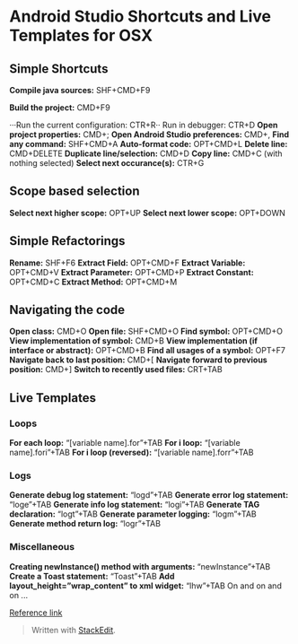 # Android Studio Shortcuts and Live Templates for OSX

## Simple Shortcuts

**Compile java sources:** SHF+CMD+F9

**Build the project:** CMD+F9

···Run the current configuration: CTR+R··
Run in debugger: CTR+D
**Open project properties:** CMD+;
**Open Android Studio preferences:** CMD+,
**Find any command:** SHF+CMD+A
**Auto-format code:** OPT+CMD+L
**Delete line:** CMD+DELETE
**Duplicate line/selection:** CMD+D
**Copy line:** CMD+C (with nothing selected)
**Select next occurance(s):** CTR+G

## Scope based selection

**Select next higher scope:** OPT+UP
**Select next lower scope:** OPT+DOWN

## Simple Refactorings

**Rename:** SHF+F6
**Extract Field:** OPT+CMD+F
**Extract Variable:** OPT+CMD+V
**Extract Parameter:** OPT+CMD+P
**Extract Constant:** OPT+CMD+C
**Extract Method:** OPT+CMD+M

## Navigating the code

**Open class:** CMD+O
**Open file:** SHF+CMD+O
**Find symbol:** OPT+CMD+O
**View implementation of symbol:** CMD+B
**View implementation (if interface or abstract):** OPT+CMD+B
**Find all usages of a symbol:** OPT+F7
**Navigate back to last position:** CMD+[
**Navigate forward to previous position:** CMD+]
**Switch to recently used files:** CRT+TAB

## Live Templates

### Loops

**For each loop:** “[variable name].for”+TAB
**For i loop:** “[variable name].fori”+TAB
**For i loop (reversed):** “[variable name].forr”+TAB

### Logs

**Generate debug log statement:** “logd”+TAB
**Generate error log statement:** “loge”+TAB
**Generate info log statement:** “logi”+TAB
**Generate TAG declaration:** “logt”+TAB
**Generate parameter logging:** “logm”+TAB
**Generate method return log:** “logr”+TAB

### Miscellaneous

**Creating newInstance() method with arguments:** “newInstance”+TAB
**Create a Toast statement:** “Toast”+TAB
**Add layout_height=”wrap_content” to xml widget:** “lhw”+TAB
On and on and on ...

[Reference link](http://stablekernel.com/blog/level-up-with-android-studio-shortcuts-and-live-templates/?utm_source=Android+Weekly&utm_campaign=7547a2f58b-Android_Weekly_158&utm_medium=email&utm_term=0_4eb677ad19-7547a2f58b-337824693)

> Written with [StackEdit](https://stackedit.io/).
